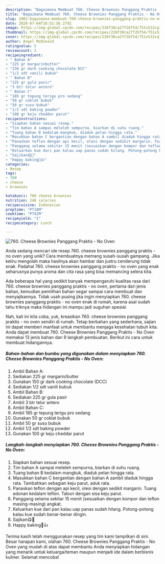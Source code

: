 ```yaml
---
description: "Bagaimana Membuat 760. Cheese Brownies Panggang Praktis - No Oven Anti Gagal"
title: "Bagaimana Membuat 760. Cheese Brownies Panggang Praktis - No Oven Anti Gagal"
slug: 1002-bagaimana-membuat-760-cheese-brownies-panggang-praktis-no-oven-anti-gagal
date: 2020-07-04T18:52:56.279Z
image: https://img-global.cpcdn.com/recipes/226f38ca27f2bf54/751x532cq70/760-cheese-brownies-panggang-praktis-no-oven-foto-resep-utama.jpg
thumbnail: https://img-global.cpcdn.com/recipes/226f38ca27f2bf54/751x532cq70/760-cheese-brownies-panggang-praktis-no-oven-foto-resep-utama.jpg
cover: https://img-global.cpcdn.com/recipes/226f38ca27f2bf54/751x532cq70/760-cheese-brownies-panggang-praktis-no-oven-foto-resep-utama.jpg
author: Angel McDonald
ratingvalue: 5
reviewcount: 3
recipeingredient:
- " Bahan A"
- "225 gr margarinbutter"
- "150 gr dark cooking chocolate DCC"
- "1/2 sdt vanili bubuk"
- " Bahan B"
- "225 gr gula pasir"
- "3 btr telur antero"
- " Bahan C"
- "185 gr tepung terigu pro sedang"
- "50 gr coklat bubuk"
- "50 gr susu bubuk"
- "1/2 sdt baking powder"
- "100 gr keju cheddar parut"
recipeinstructions:
- "Siapkan bahan sesuai resep."
- "Tim bahan A sampai meleleh sempurna, biarkan di suhu ruang."
- "Tuang bahan B kedalam mangkuk, diaduk pelan hingga rata."
- "Masukkan bahan C bergantian dengan bahan A sambil diaduk hingga rata. Tambahkan sebagian keju parut, aduk rata."
- "Panaskan teflon dengan api kecil, olesi dengan sedikit margarin. Tuang adonan kedalam teflon. Taburi dengan sisa keju parut."
- "Panggang selama sekitar 15 menit (sesuaikan dengan kompor dan teflon masing-masing) angkat."
- "Keluarkan kue dari pan kalau uap panas sudah hilang. Potong-potong kalau kue sudah benar-benar dingin."
- "Sajikan😋🥰"
- "Happy baking🥰👍"
categories:
- Resep
tags:
- 760
- cheese
- brownies

katakunci: 760 cheese brownies 
nutrition: 246 calories
recipecuisine: Indonesian
preptime: "PT18M"
cooktime: "PT42M"
recipeyield: "2"
recipecategory: Lunch

---
```



![760. Cheese Brownies Panggang Praktis - No Oven](https://img-global.cpcdn.com/recipes/226f38ca27f2bf54/751x532cq70/760-cheese-brownies-panggang-praktis-no-oven-foto-resep-utama.jpg)

Anda sedang mencari ide resep 760. cheese brownies panggang praktis - no oven yang unik? Cara membuatnya memang susah-susah gampang. Jika keliru mengolah maka hasilnya akan hambar dan justru cenderung tidak enak. Padahal 760. cheese brownies panggang praktis - no oven yang enak seharusnya punya aroma dan cita rasa yang bisa memancing selera kita.



Ada beberapa hal yang sedikit banyak mempengaruhi kualitas rasa dari 760. cheese brownies panggang praktis - no oven, pertama dari jenis bahan, kemudian pemilihan bahan segar sampai cara membuat dan menyajikannya. Tidak usah pusing jika ingin menyiapkan 760. cheese brownies panggang praktis - no oven enak di rumah, karena asal sudah tahu triknya maka hidangan ini mampu jadi suguhan spesial.


Nah, kali ini kita coba, yuk, kreasikan 760. cheese brownies panggang praktis - no oven sendiri di rumah. Tetap berbahan yang sederhana, sajian ini dapat memberi manfaat untuk membantu menjaga kesehatan tubuh kita. Anda dapat membuat 760. Cheese Brownies Panggang Praktis - No Oven memakai 13 jenis bahan dan 9 langkah pembuatan. Berikut ini cara untuk membuat hidangannya.

<!--inarticleads1-->

##### Bahan-bahan dan bumbu yang digunakan dalam menyiapkan 760. Cheese Brownies Panggang Praktis - No Oven:

1. Ambil  Bahan A:
1. Sediakan 225 gr margarin/butter
1. Gunakan 150 gr dark cooking chocolate (DCC)
1. Sediakan 1/2 sdt vanili bubuk
1. Ambil  Bahan B:
1. Sediakan 225 gr gula pasir
1. Ambil 3 btr telur antero
1. Ambil  Bahan C:
1. Ambil 185 gr tepung terigu pro sedang
1. Gunakan 50 gr coklat bubuk
1. Ambil 50 gr susu bubuk
1. Ambil 1/2 sdt baking powder
1. Gunakan 100 gr keju cheddar parut




<!--inarticleads2-->

##### Langkah-langkah menyiapkan 760. Cheese Brownies Panggang Praktis - No Oven:

1. Siapkan bahan sesuai resep.
1. Tim bahan A sampai meleleh sempurna, biarkan di suhu ruang.
1. Tuang bahan B kedalam mangkuk, diaduk pelan hingga rata.
1. Masukkan bahan C bergantian dengan bahan A sambil diaduk hingga rata. Tambahkan sebagian keju parut, aduk rata.
1. Panaskan teflon dengan api kecil, olesi dengan sedikit margarin. Tuang adonan kedalam teflon. Taburi dengan sisa keju parut.
1. Panggang selama sekitar 15 menit (sesuaikan dengan kompor dan teflon masing-masing) angkat.
1. Keluarkan kue dari pan kalau uap panas sudah hilang. Potong-potong kalau kue sudah benar-benar dingin.
1. Sajikan😋🥰
1. Happy baking🥰👍




Terima kasih telah menggunakan resep yang tim kami tampilkan di sini. Besar harapan kami, olahan 760. Cheese Brownies Panggang Praktis - No Oven yang mudah di atas dapat membantu Anda menyiapkan hidangan yang menarik untuk keluarga/teman maupun menjadi ide dalam berbisnis kuliner. Selamat mencoba!
